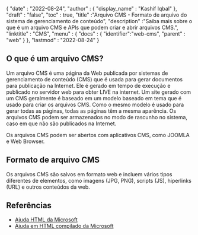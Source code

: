 {
  "date" : "2022-08-24",
  "author" : {
    "display_name" : "Kashif Iqbal"
},
  "draft" : "false",
  "toc" : true,
  "title" :"Arquivo CMS - Formato de arquivo do sistema de gerenciamento de conteúdo",
  "description" :"Saiba mais sobre o que é um arquivo CMS e APIs que podem criar e abrir arquivos CMS.",
  "linktitle" : "CMS",
  "menu" : {
    "docs" : {
      "identifier":"web-cms",
      "parent" : "web"
}
},
  "lastmod" : "2022-08-24"
}

## O que é um arquivo CMS?

Um arquivo CMS é uma página da Web publicada por sistemas de gerenciamento de conteúdo (CMS) que é usada para gerar documentos para publicação na Internet. Ele é gerado em tempo de execução e publicado no servidor web para obter LIVE na internet. Um site gerado com um CMS geralmente é baseado em um modelo baseado em tema que é usado para criar os arquivos CMS. Como o mesmo modelo é usado para gerar todas as páginas, todas as páginas têm a mesma aparência. Os arquivos CMS podem ser armazenados no modo de rascunho no sistema, caso em que não são publicados na Internet.

Os arquivos CMS podem ser abertos com aplicativos CMS, como JOOMLA e Web Browser.

## Formato de arquivo CMS

Os arquivos CMS são salvos em formato web e incluem vários tipos diferentes de elementos, como imagens (JPG, PNG), scripts (JS), hiperlinks (URL) e outros conteúdos da web.

## Referências

* [Ajuda HTML da Microsoft](https://learn.microsoft.com/en-us/previous-versions/windows/desktop/htmlhelp/microsoft-html-help-1-4-sdk)
* [Ajuda em HTML compilado da Microsoft](https://en.wikipedia.org/wiki/Microsoft_Compiled_HTML_Help)

